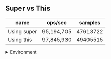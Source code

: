 ## Super vs This

|name|ops/sec|samples|
|-|-|-|
|Using super|95,194,705|47613722|
|Using this|97,845,930|49405515|


<details>
<summary>Environment</summary>

* __Machine:__ linux x64 | 4 vCPUs | 7.6GB Mem
* __Run:__ Wed Oct 15 2025 23:09:43 GMT+0000 (Coordinated Universal Time)
* __Node:__ `v22.20.0`
</details>

<!--
{"environment":{"platform":"linux","arch":"x64","cpus":4,"totalMemory":7.597843170166016},"benchmarks":[{"name":"Using super","samples":47613722,"opsSec":95194705.398477},{"name":"Using this","samples":49405515,"opsSec":97845930.3838047}]}-->
